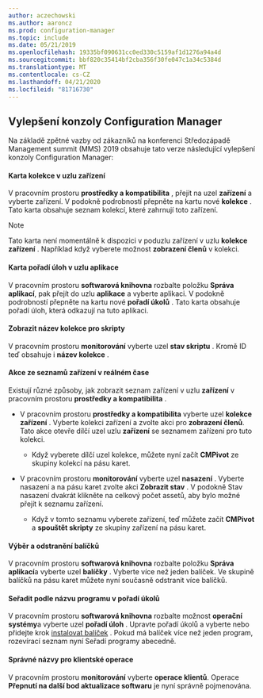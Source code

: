 ```yaml
---
author: aczechowski
ms.author: aaroncz
ms.prod: configuration-manager
ms.topic: include
ms.date: 05/21/2019
ms.openlocfilehash: 19335bf090631cc0ed330c5159af1d1276a94a4d
ms.sourcegitcommit: bbf820c35414bf2cba356f30fe047c1a34c5384d
ms.translationtype: MT
ms.contentlocale: cs-CZ
ms.lasthandoff: 04/21/2020
ms.locfileid: "81716730"
---
```

## <a name="improvements-to-configuration-manager-console"></a><a name="bkmk_console"></a>Vylepšení konzoly Configuration Manager

<!--4616810-->

Na základě zpětné vazby od zákazníků na konferenci Středozápadě Management summit (MMS) 2019 obsahuje tato verze následující vylepšení konzoly Configuration Manager:

#### <a name="collections-tab-in-devices-node"></a>Karta kolekce v uzlu zařízení

V pracovním prostoru **prostředky a kompatibilita** , přejít na uzel **zařízení** a vyberte zařízení. V podokně podrobností přepněte na kartu nové **kolekce** . Tato karta obsahuje seznam kolekcí, které zahrnují toto zařízení.

> [!Note]  
> Tato karta není momentálně k dispozici v poduzlu zařízení v uzlu **kolekce zařízení** . Například když vyberete možnost **zobrazení členů** v kolekci.

#### <a name="task-sequences-tab-in-applications-node"></a>Karta pořadí úloh v uzlu aplikace

V pracovním prostoru **softwarová knihovna** rozbalte položku **Správa aplikací**, pak přejít do uzlu **aplikace** a vyberte aplikaci. V podokně podrobností přepněte na kartu nové **pořadí úkolů** . Tato karta obsahuje pořadí úloh, která odkazují na tuto aplikaci.

#### <a name="show-collection-name-for-scripts"></a>Zobrazit název kolekce pro skripty

V pracovním prostoru **monitorování** vyberte uzel **stav skriptu** . Kromě ID teď obsahuje i **název kolekce** .

#### <a name="real-time-actions-from-device-lists"></a>Akce ze seznamů zařízení v reálném čase

Existují různé způsoby, jak zobrazit seznam zařízení v uzlu **zařízení** v pracovním prostoru **prostředky a kompatibilita** .

- V pracovním prostoru **prostředky a kompatibilita** vyberte uzel **kolekce zařízení** . Vyberte kolekci zařízení a zvolte akci pro **zobrazení členů**. Tato akce otevře dílčí uzel uzlu **zařízení** se seznamem zařízení pro tuto kolekci.  

    - Když vyberete dílčí uzel kolekce, můžete nyní začít **CMPivot** ze skupiny kolekcí na pásu karet.  

- V pracovním prostoru **monitorování** vyberte uzel **nasazení** . Vyberte nasazení a na pásu karet zvolte akci **Zobrazit stav** . V podokně Stav nasazení dvakrát klikněte na celkový počet assetů, aby bylo možné přejít k seznamu zařízení.  

    - Když v tomto seznamu vyberete zařízení, teď můžete začít **CMPivot** a **spouštět skripty** ze skupiny zařízení na pásu karet.  

#### <a name="multiselect-and-delete-packages"></a>Výběr a odstranění balíčků

V pracovním prostoru **softwarová knihovna** rozbalte položku **Správa aplikací**a vyberte uzel **balíčky** . Vyberte více než jeden balíček. Ve skupině balíčků na pásu karet můžete nyní současně odstranit více balíčků.

#### <a name="order-by-program-name-in-task-sequence"></a>Seřadit podle názvu programu v pořadí úkolů

V pracovním prostoru **softwarová knihovna** rozbalte možnost **operační systémy**a vyberte uzel **pořadí úloh** . Upravte pořadí úkolů a vyberte nebo přidejte krok [instalovat balíček](../../../../../osd/understand/task-sequence-steps.md#BKMK_InstallPackage) . Pokud má balíček více než jeden program, rozevírací seznam nyní Seřadí programy abecedně.

#### <a name="correct-names-for-client-operations"></a>Správné názvy pro klientské operace

V pracovním prostoru **monitorování** vyberte **operace klientů**. Operace **Přepnutí na další bod aktualizace softwaru** je nyní správně pojmenována.
